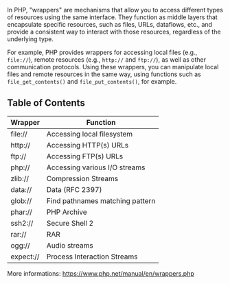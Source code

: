 In PHP, "wrappers" are mechanisms that allow you to access different types of resources using the same interface. They function as middle layers that encapsulate specific resources, such as files, URLs, dataflows, etc., and provide a consistent way to interact with those resources, regardless of the underlying type.

For example, PHP provides wrappers for accessing local files (e.g., `file://`), remote resources (e.g., `http://` and `ftp://`), as well as other communication protocols. Using these wrappers, you can manipulate local files and remote resources in the same way, using functions such as `file_get_contents()` and `file_put_contents()`, for example.

## Table of Contents

| Wrapper   | Function                        |
| --------- | ------------------------------- |
| file://   | Accessing local filesystem      |
| http://   | Accessing HTTP(s) URLs          |
| ftp://    | Accessing FTP(s) URLs           |
| php://    | Accessing various I/O streams   |
| zlib://   | Compression Streams             |
| data://   | Data (RFC 2397)                 |
| glob://   | Find pathnames matching pattern |
| phar://   | PHP Archive                     |
| ssh2://   | Secure Shell 2                  |
| rar://    | RAR                             |
| ogg://    | Audio streams                   |
| expect:// | Process Interaction Streams     |


More informations: https://www.php.net/manual/en/wrappers.php